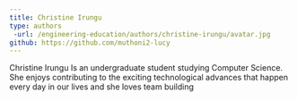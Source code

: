 ```yaml
---
title: Christine Irungu
type: authors
 -url: /engineering-education/authors/christine-irungu/avatar.jpg
github: https://github.com/muthoni2-lucy
---
```

Christine Irungu Is an undergraduate student studying Computer Science. She enjoys contributing to the exciting technological advances that happen every day in our lives and she loves team building
